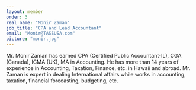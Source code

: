 ```yaml
---
layout: member
order: 3
real_name: "Monir Zaman"
job_title: "CPA and Lead Accountant"
email: "Monir@TASSUSA.com"
picture: "monir.jpg"
---
```

Mr. Monir Zaman has earned CPA (Certified Public Accountant-IL), CGA (Canada), ICMA (UK), MA in Accounting.  He has more than 14 years of experience in Accounting, Taxation, Finance, etc.  in Hawaii and abroad.  Mr. Zaman is expert in dealing International affairs while works in accounting, taxation, financial forecasting, budgeting, etc.